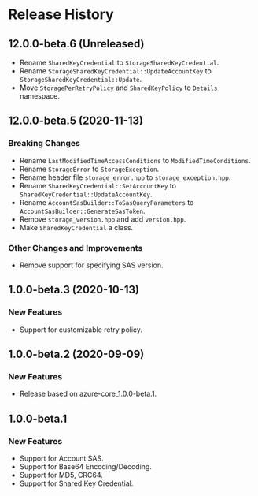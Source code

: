 # Release History

## 12.0.0-beta.6 (Unreleased)

* Rename `SharedKeyCredential` to `StorageSharedKeyCredential`.
* Rename `StorageSharedKeyCredential::UpdateAccountKey` to `StorageSharedKeyCredential::Update`.
* Move `StoragePerRetryPolicy` and `SharedKeyPolicy` to `Details` namespace.

## 12.0.0-beta.5 (2020-11-13)

### Breaking Changes

* Rename `LastModifiedTimeAccessConditions` to `ModifiedTimeConditions`.
* Rename `StorageError` to `StorageException`.
* Rename header file `storage_error.hpp` to `storage_exception.hpp`.
* Rename `SharedKeyCredential::SetAccountKey` to `SharedKeyCredential::UpdateAccountKey`.
* Rename `AccountSasBuilder::ToSasQueryParameters` to `AccountSasBuilder::GenerateSasToken`.
* Remove `storage_version.hpp` and add `version.hpp`.
* Make `SharedKeyCredential` a class.

### Other Changes and Improvements

* Remove support for specifying SAS version.

## 1.0.0-beta.3 (2020-10-13)

### New Features

* Support for customizable retry policy.

## 1.0.0-beta.2 (2020-09-09)

### New Features

* Release based on azure-core_1.0.0-beta.1.

## 1.0.0-beta.1

### New Features

* Support for Account SAS.
* Support for Base64 Encoding/Decoding.
* Support for MD5, CRC64.
* Support for Shared Key Credential.
